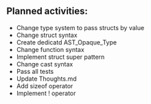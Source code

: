 ## Planned activities:

- Change type system to pass structs by value
- Change struct syntax
- Create dedicatd AST_Opaque_Type
- Change function syntax
- Implement struct super pattern
- Change cast syntax
- Pass all tests
- Update Thoughts.md
- Add sizeof operator
- Implement ! operator
